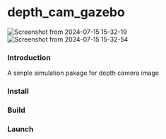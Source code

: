 # depth_cam_gazebo
![Screenshot from 2024-07-15 15-32-19](https://github.com/user-attachments/assets/a2c56cd6-2328-43be-9b70-71c54d6bb301)
![Screenshot from 2024-07-15 15-32-54](https://github.com/user-attachments/assets/c60133c6-649a-4137-aa15-ee7109629ac7)

### Introduction
A simple simulation pakage for depth camera image

### Install


### Build


### Launch

